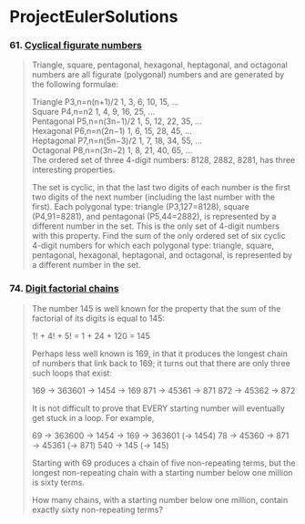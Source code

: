 # ProjectEulerSolutions
### 61. [Cyclical figurate numbers](https://projecteuler.net/problem=61) 
>Triangle, square, pentagonal, hexagonal, heptagonal, and octagonal numbers are all figurate (polygonal) numbers and are generated by the following formulae:
>
>Triangle	 	P3,n=n(n+1)/2	 	1, 3, 6, 10, 15, ...
<br/>Square	 	P4,n=n2	 	1, 4, 9, 16, 25, ...
<br/>Pentagonal	 	P5,n=n(3n−1)/2	 	1, 5, 12, 22, 35, ...
<br/>Hexagonal	 	P6,n=n(2n−1)	 	1, 6, 15, 28, 45, ...
<br/>Heptagonal	 	P7,n=n(5n−3)/2	 	1, 7, 18, 34, 55, ...
<br/>Octagonal	 	P8,n=n(3n−2)	 	1, 8, 21, 40, 65, ...
<br/>The ordered set of three 4-digit numbers: 8128, 2882, 8281, has three interesting properties.
>
>The set is cyclic, in that the last two digits of each number is the first two digits of the next number (including the last number with the first).
Each polygonal type: triangle (P3,127=8128), square (P4,91=8281), and pentagonal (P5,44=2882), is represented by a different number in the set.
This is the only set of 4-digit numbers with this property.
Find the sum of the only ordered set of six cyclic 4-digit numbers for which each polygonal type: triangle, square, pentagonal, hexagonal, heptagonal, and octagonal, is represented by a different number in the set.

### 74. [Digit factorial chains](https://projecteuler.net/problem=74)
>The number 145 is well known for the property that the sum of the factorial of its digits is equal to 145:
>
>1! + 4! + 5! = 1 + 24 + 120 = 145
>
>Perhaps less well known is 169, in that it produces the longest chain of numbers that link back to 169; it turns out that there are only three such loops that exist:
>
>169 → 363601 → 1454 → 169
871 → 45361 → 871
872 → 45362 → 872
>
>It is not difficult to prove that EVERY starting number will eventually get stuck in a loop. For example,
>
>69 → 363600 → 1454 → 169 → 363601 (→ 1454)
78 → 45360 → 871 → 45361 (→ 871)
540 → 145 (→ 145)
>
>Starting with 69 produces a chain of five non-repeating terms, but the longest non-repeating chain with a starting number below one million is sixty terms.
>
>How many chains, with a starting number below one million, contain exactly sixty non-repeating terms?
